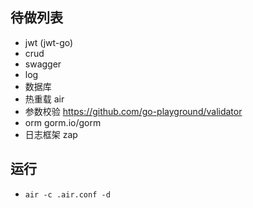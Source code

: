 ## 待做列表
- jwt (jwt-go)
- crud
- swagger
- log
- 数据库
- 热重载 air
- 参数校验 https://github.com/go-playground/validator
- orm gorm.io/gorm
- 日志框架 zap
## 运行
- `air -c .air.conf -d`